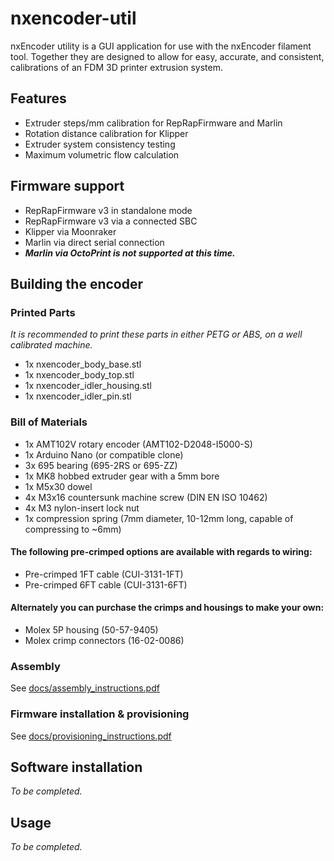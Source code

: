 # nxencoder-util

nxEncoder utility is a GUI application for use with the nxEncoder filament tool. Together they are designed to allow for easy, accurate, and consistent, calibrations of an FDM 3D printer extrusion system.

## Features
- Extruder steps/mm calibration for RepRapFirmware and Marlin
- Rotation distance calibration for Klipper
- Extruder system consistency testing
- Maximum volumetric flow calculation

## Firmware support
- RepRapFirmware v3 in standalone mode
- RepRapFirmware v3 via a connected SBC
- Klipper via Moonraker
- Marlin via direct serial connection
- **_Marlin via OctoPrint is not supported at this time._**

## Building the encoder
### Printed Parts
_It is recommended to print these parts in either PETG or ABS, on a well calibrated machine._
- 1x nxencoder_body_base.stl
- 1x nxencoder_body_top.stl
- 1x nxencoder_idler_housing.stl
- 1x nxencoder_idler_pin.stl

### Bill of Materials
- 1x AMT102V rotary encoder (AMT102-D2048-I5000-S)
- 1x Arduino Nano (or compatible clone)
- 3x 695 bearing (695-2RS or 695-ZZ)
- 1x MK8 hobbed extruder gear with a 5mm bore
- 1x M5x30 dowel
- 4x M3x16 countersunk machine screw (DIN EN ISO 10462)
- 4x M3 nylon-insert lock nut
- 1x compression spring (7mm diameter, 10-12mm long, capable of compressing to ~6mm)

#### The following pre-crimped options are available with regards to wiring:
- Pre-crimped 1FT cable (CUI-3131-1FT)
- Pre-crimped 6FT cable (CUI-3131-6FT)

#### Alternately you can purchase the crimps and housings to make your own:
- Molex 5P housing (50-57-9405)
- Molex crimp connectors (16-02-0086)

### Assembly
See [docs/assembly_instructions.pdf](https://github.com/nexx/nxEncoder-Util/blob/main/docs/assembly_instructions.pdf)

### Firmware installation & provisioning
See [docs/provisioning_instructions.pdf](https://github.com/nexx/nxEncoder-Util/blob/main/docs/provisioning_instructions.pdf)

## Software installation
_To be completed._

## Usage
_To be completed._
